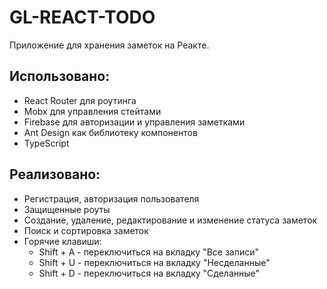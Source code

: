 # GL-REACT-TODO

Приложение для хранения заметок на Реакте.

## Использовано:

- React Router для роутинга
- Mobx для управления стейтами
- Firebase для авторизации и управления заметками
- Ant Design как библиотеку компонентов
- TypeScript

## Реализовано:

- Регистрация, авторизация пользователя
- Защищенные роуты
- Создание, удаление, редактирование и изменение статуса заметок
- Поиск и сортировка заметок
- Горячие клавиши:
  - Shift + A - переключиться на вкладку "Все записи"
  - Shift + U - переключиться на вкладку "Несделанные"
  - Shift + D - переключиться на вкладку "Сделанные"
